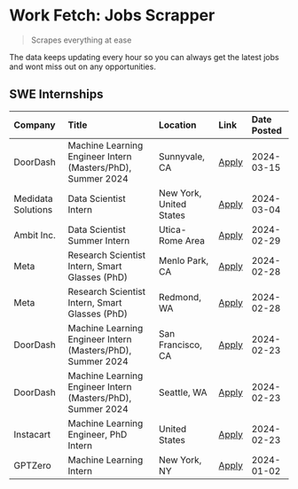 # Work Fetch: Jobs Scrapper
> Scrapes everything at ease

The data keeps updating every hour so you can always get the latest jobs and wont miss out on any opportunities.

## SWE Internships
<!--START_SECTION:workfetch-->
| Company            | Title                                                       | Location                | Link                                                                                                                                                                                                                                                                   | Date Posted   |
|:-------------------|:------------------------------------------------------------|:------------------------|:-----------------------------------------------------------------------------------------------------------------------------------------------------------------------------------------------------------------------------------------------------------------------|:--------------|
| DoorDash           | Machine Learning Engineer Intern (Masters/PhD), Summer 2024 | Sunnyvale, CA           | [Apply](https://www.linkedin.com/jobs/view/machine-learning-engineer-intern-masters-phd-summer-2024-at-doordash-3736454973?position=3&pageNum=0&refId=pqU3UokZ8Az4KmqBH4Y4CQ%3D%3D&trackingId=dqRhUjFFsiiQgH6di5QxGQ%3D%3D&trk=public_jobs_jserp-result_search-card)   | 2024-03-15    |
| Medidata Solutions | Data Scientist Intern                                       | New York, United States | [Apply](https://www.linkedin.com/jobs/view/data-scientist-intern-at-medidata-solutions-3810253704?position=11&pageNum=0&refId=pqU3UokZ8Az4KmqBH4Y4CQ%3D%3D&trackingId=prQ6CBwbfCb6%2Bcz4gw2EiQ%3D%3D&trk=public_jobs_jserp-result_search-card)                         | 2024-03-04    |
| Ambit Inc.         | Data Scientist Summer Intern                                | Utica-Rome Area         | [Apply](https://www.linkedin.com/jobs/view/data-scientist-summer-intern-at-ambit-inc-3843121918?position=6&pageNum=0&refId=pqU3UokZ8Az4KmqBH4Y4CQ%3D%3D&trackingId=5ZnLDO45UBDuMYNaQCxc2A%3D%3D&trk=public_jobs_jserp-result_search-card)                              | 2024-02-29    |
| Meta               | Research Scientist Intern, Smart Glasses (PhD)              | Menlo Park, CA          | [Apply](https://www.linkedin.com/jobs/view/research-scientist-intern-smart-glasses-phd-at-meta-3811308332?position=12&pageNum=0&refId=pqU3UokZ8Az4KmqBH4Y4CQ%3D%3D&trackingId=DL6ytyFqg0HlM4XHQ4BFOQ%3D%3D&trk=public_jobs_jserp-result_search-card)                   | 2024-02-28    |
| Meta               | Research Scientist Intern, Smart Glasses (PhD)              | Redmond, WA             | [Apply](https://www.linkedin.com/jobs/view/research-scientist-intern-smart-glasses-phd-at-meta-3811304794?position=13&pageNum=0&refId=pqU3UokZ8Az4KmqBH4Y4CQ%3D%3D&trackingId=6LxqD7RS8jJMCOiDfp3Npg%3D%3D&trk=public_jobs_jserp-result_search-card)                   | 2024-02-28    |
| DoorDash           | Machine Learning Engineer Intern (Masters/PhD), Summer 2024 | San Francisco, CA       | [Apply](https://www.linkedin.com/jobs/view/machine-learning-engineer-intern-masters-phd-summer-2024-at-doordash-3736457737?position=2&pageNum=0&refId=pqU3UokZ8Az4KmqBH4Y4CQ%3D%3D&trackingId=0ZlHoFWhyXFyCFwJfY9CDw%3D%3D&trk=public_jobs_jserp-result_search-card)   | 2024-02-23    |
| DoorDash           | Machine Learning Engineer Intern (Masters/PhD), Summer 2024 | Seattle, WA             | [Apply](https://www.linkedin.com/jobs/view/machine-learning-engineer-intern-masters-phd-summer-2024-at-doordash-3736455966?position=4&pageNum=0&refId=pqU3UokZ8Az4KmqBH4Y4CQ%3D%3D&trackingId=QzGjrTSBSvl%2B9kOQHwiIEw%3D%3D&trk=public_jobs_jserp-result_search-card) | 2024-02-23    |
| Instacart          | Machine Learning Engineer, PhD Intern                       | United States           | [Apply](https://www.linkedin.com/jobs/view/machine-learning-engineer-phd-intern-at-instacart-3815634369?position=5&pageNum=0&refId=pqU3UokZ8Az4KmqBH4Y4CQ%3D%3D&trackingId=nWbhGhX%2F27cwe49FjGZ1PQ%3D%3D&trk=public_jobs_jserp-result_search-card)                    | 2024-02-23    |
| GPTZero            | Machine Learning Intern                                     | New York, NY            | [Apply](https://www.linkedin.com/jobs/view/machine-learning-intern-at-gptzero-3796844451?position=10&pageNum=0&refId=pqU3UokZ8Az4KmqBH4Y4CQ%3D%3D&trackingId=2mOjianaP3%2BnyqLVpDyj9A%3D%3D&trk=public_jobs_jserp-result_search-card)                                  | 2024-01-02    |
<!--END_SECTION:workfetch-->
